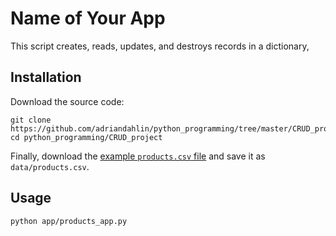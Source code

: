 # Name of Your App

This script creates, reads, updates, and destroys records in a dictionary,

## Installation

Download the source code:

```shell
git clone https://github.com/adriandahlin/python_programming/tree/master/CRUD_project
cd python_programming/CRUD_project
```

Finally, download the [example `products.csv` file](https://raw.githubusercontent.com/prof-rossetti/nyu-info-2335-70-201706/master/projects/crud-app/products.csv) and save it as `data/products.csv`.

## Usage

```shell
python app/products_app.py
```
